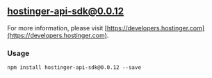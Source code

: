## hostinger-api-sdk@0.0.12

For more information, please visit [https://developers.hostinger.com](https://developers.hostinger.com).

### Usage

```
npm install hostinger-api-sdk@0.0.12 --save
```
